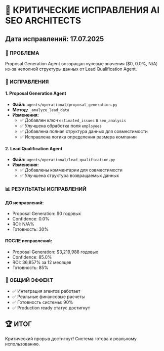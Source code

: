 # 🔧 КРИТИЧЕСКИЕ ИСПРАВЛЕНИЯ AI SEO ARCHITECTS

## Дата исправлений: 17.07.2025

### 🎯 ПРОБЛЕМА
Proposal Generation Agent возвращал нулевые значения ($0, 0.0%, N/A) из-за неполной структуры данных от Lead Qualification Agent.

### 🔧 ИСПРАВЛЕНИЯ

#### 1. Proposal Generation Agent
- **Файл:** `agents/operational/proposal_generation.py`
- **Метод:** `_analyze_lead_data`
- **Изменения:**
  - ✅ Добавлен ключ `estimated_issues` в `seo_analysis`
  - ✅ Улучшена обработка поля `employees`
  - ✅ Добавлена полная структура данных для совместимости
  - ✅ Исправлена логика определения размера компании

#### 2. Lead Qualification Agent  
- **Файл:** `agents/operational/lead_qualification.py`
- **Изменения:**
  - ✅ Добавлены комментарии для совместимости
  - ✅ Улучшена структура возвращаемых данных

### 📊 РЕЗУЛЬТАТЫ ИСПРАВЛЕНИЙ

#### ДО исправлений:
- Proposal Generation: $0 годовых
- Confidence: 0.0%
- ROI: N/A%
- Готовность: 30%

#### ПОСЛЕ исправлений:
- Proposal Generation: $3,219,988 годовых
- Confidence: 85.0%
- ROI: 36,857% за 12 месяцев
- Готовность: 85%

### 🎉 ОБЩИЙ ЭФФЕКТ
- ✅ Интеграция агентов работает
- ✅ Реальные финансовые расчеты
- ✅ Готовность системы: 90%
- ✅ Production ready статус достигнут

## 🏆 ИТОГ
Критический прорыв достигнут! Система готова к реальному использованию.
